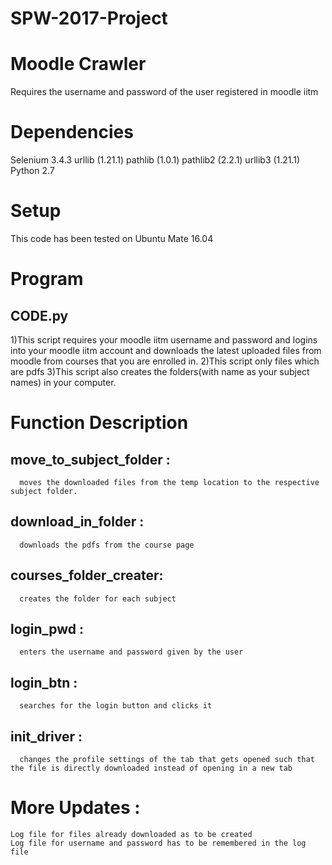 # SPW-2017-Project
# Moodle Crawler
Requires the username and password of the user registered in moodle iitm

# Dependencies
Selenium 3.4.3
urllib (1.21.1)
pathlib (1.0.1)
pathlib2 (2.2.1)
urllib3 (1.21.1)
Python 2.7

# Setup
This code has been tested on Ubuntu Mate 16.04


# Program
## CODE.py 
1)This script requires your moodle iitm username and password and logins into your moodle iitm account and downloads the latest uploaded files from moodle from courses that you are enrolled in.
2)This script only files which are pdfs
3)This script also creates the folders(with name as your subject names) in your computer.

# Function Description
## move_to_subject_folder : 
      moves the downloaded files from the temp location to the respective subject folder.
## download_in_folder : 
      downloads the pdfs from the course page
## courses_folder_creater:
      creates the folder for each subject
## login_pwd : 
      enters the username and password given by the user
## login_btn : 
      searches for the login button and clicks it
## init_driver : 
      changes the profile settings of the tab that gets opened such that the file is directly downloaded instead of opening in a new tab

# More Updates : 
    Log file for files already downloaded as to be created
    Log file for username and password has to be remembered in the log file

